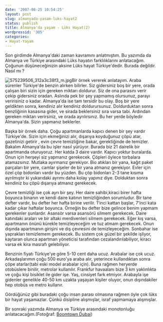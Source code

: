 ```yaml
---
date: '2007-08-25 10:54:25'
layout: post
slug: almanyada-yasam-luks-hayat2
status: publish
title: Almanya'da yaşam - Lüks Hayat(2)
wordpressid: '305'
categories:
- Hayat-Yaşam
---
```


Son girdimde Almanya'daki zaman kavramını anlatmıştım. Bu yazımda da Almanya ve Türkiye arasındaki Lüks hayatın farklılıklarını anlatacağım. Çoğunun düşüneceğinizin aksine Lüks hayat Türkiye'dedir. Burada değildir. Nasıl mı ? 

![575239506_312a3c38f3_m.jpg](http://arsln.org/image/575239506_312a3c38f3_m.jpg)Bir örnek vererek anlatayım. Araba sürenler Türkiye'de benzin alırken bilirler. Siz gidersiniz boş bir yere, orada çalışan biri sizin için gereken miktarı doldurur. Siz de ona parasını verir çekip gidersiniz oradan. Aslında pek bir şey yapmamış olursunuz, parayı veririsiniz o kadar. Almanya'da ise tam tersidir bu olay. Boş bir yere geldikten sonra, kendiniz alır kendiniz doldurursunuz. Doldurduktan sonra benzliğinin kasasına gider, ve sirada beklersiniz sıra varsa tabi. Ardından gereken miktarı verirsiniz, ve orada ayrılırsınız. Bu her yerde böyledir Almanya'da. Sizin yapmanız beklerler.

Başka bir örnek daha. Çoğu apartmanlarda kapıcı denen bir şey vardır Türkiye'de. Sizin için ekmeğinizi alır, dışarıya koyduğunuz çöpü atar, gazetinizi getirir , evin çevre temizliğine bakar, gerektiğinde de temizler. Bakalım Almanya'da bu işler nasıl yürüyor. Burada biz 21 dairelik bir apartmanda oturuyoruz. Her katda 3 daire vardır. Kapıcı yoktur buralarda. Onun için herşeyi siz yapmanız gerekecek. Çöpleri öylece torbalara atamazsınız. Mutlaka ayırmanız gerekiyor. Bio atıkları bir yana, kağıt paket parçaları bir yere, camlar şişeler de bir yana atmanız gerekiyor. Evler için özel çöp bidonları vardır bu yüzden. Bu çöp bidonları 2-3 tane kısıma ayrılmıştır ki yukarıdaki ayrımı daha kolay yapınız diye. Dolduktan sonra kendiniz bu çöpü dışarıya atmanız gerekecek. 

Çevre temizliği ise çok ayrı bir şey. Her daire sahibi,kiraci birer hafta boyunca binanın ve kendi daire katının temizliğinden sorumludur. Bir tane defter vardır, bu defter her hafta birine verilir. 1'inci kattan başlar, 7'inci kata kadar çıkar haftalar boyunca. Örneğin bu defter bize gelince benim yapmam gerekenler şunlardır. Asansör varsa asansörü silmem gerekecek. Daire katındaki araları ve bir altaki merdivenleri silmem gerekecek. Eğer kış varsa, apartmanın önünü kürekle temizleyeceğim ve tuz atmam gerekecek. Onun dışında apartmanın girişini ve dış çevresini de temizleyeceğim. Sonbahar ise yaprakları temizlemem gerekecek. Bu sistem çok güzel bir şekilde işliyor, kaytaran olunca apartman yöneticisi tarafından cezalandırılabiliyor, kiracı varsa ek kira masrafı gelebiliyor. 

Benzinin fiyatı Türkiye'ye göre 5-10 cent daha ucuz. Arabalar ise çok ucuz. Arkadaşlarımın çoğu 500 euro'ya araba alır, yeterince kullandıktan sonra çöpe atarlar(tabi eski model arabalar için). Buna rağmen heryerde otobüslere binilir, metrolar kullanılır. Frankfur havaalanı bize 3 km yaklınlıkta ve çoğu kişi bisiklet ile gider işe. Yaş, cinsiyet fark etmiyor. Arabayla işe gidenler genelikle 40-50 km uzakta yaşayan kişiler oluyor, onun dışındakiler hep otobüs ve metro kullanır. 

Gördüğünüz gibi buradaki çoğu insan parası olmasına rağmen öyle çok lüks bir hayat yaşamazlar. Çünkü disipline alışmışlar, israf yapmamaya alışmışlar. 

Bir sonraki yazımda Almanya ve Türkiye arasındaki monotonluğu anlatacacağım.(Fotoğraf: [Boomtown Dubai](http://www.flickr.com/photos/9075858@N02/575239506/))
